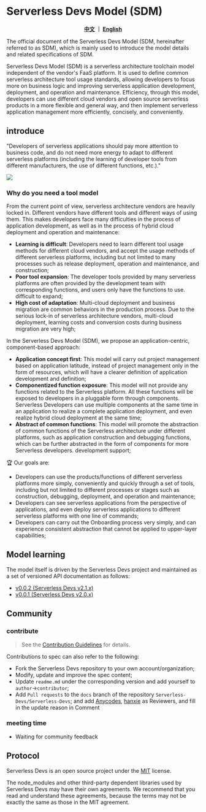 # Serverless Devs Model (SDM)

<p align="center">
  <span><b><a href="./readme.md">中文</a> ｜ <a href="./readme_en.md">English</a></b></span><br>
</p>


The official document of the Serverless Devs Model (SDM, hereinafter referred to as SDM), which is mainly used to introduce the model details and related specifications of SDM.

Serverless Devs Model (SDM) is a serverless architecture toolchain model independent of the vendor's FaaS platform. It is used to define common serverless architecture tool usage standards, allowing developers to focus more on business logic and improving serverless application development, deployment, and operation and maintenance. Efficiency, through this model, developers can use different cloud vendors and open source serverless products in a more flexible and general way, and then implement serverless application management more efficiently, concisely, and conveniently.

## introduce

"Developers of serverless applications should pay more attention to business code, and do not need more energy to adapt to different serverless platforms (including the learning of developer tools from different manufacturers, the use of different functions, etc.)."

![](https://serverless-article-picture.oss-cn-hangzhou.aliyuncs.com/1631771269638_20210916054752754202.png)

### Why do you need a tool model

From the current point of view, serverless architecture vendors are heavily locked in. Different vendors have different tools and different ways of using them. This makes developers face many difficulties in the process of application development, as well as in the process of hybrid cloud deployment and operation and maintenance:

- **Learning is difficult**: Developers need to learn different tool usage methods for different cloud vendors, and accept the usage methods of different serverless platforms, including but not limited to many processes such as release deployment, operation and maintenance, and construction;
- **Poor tool expansion**: The developer tools provided by many serverless platforms are often provided by the development team with corresponding functions, and users only have the functions to use. difficult to expand;
- **High cost of adaptation**: Multi-cloud deployment and business migration are common behaviors in the production process. Due to the serious lock-in of serverless architecture vendors, multi-cloud deployment, learning costs and conversion costs during business migration are very high;

In the Serverless Devs Model (SDM), we propose an application-centric, component-based approach:

- **Application concept first**: This model will carry out project management based on application latitude, instead of project management only in the form of resources, which will have a clearer definition of application development and definition;
- **Componentized function exposure**: This model will not provide any functions related to the Serverless platform. All these functions will be exposed to developers in a pluggable form through components. Serverless Developers can use multiple components at the same time in an application to realize a complete application deployment, and even realize hybrid cloud deployment at the same time;
- **Abstract of common functions**: This model will promote the abstraction of common functions of the Serverless architecture under different platforms, such as application construction and debugging functions, which can be further abstracted in the form of components for more Serverless developers. development support;

:trophy: Our goals are:

- Developers can use the products/functions of different serverless platforms more simply, conveniently and quickly through a set of tools, including but not limited to different processes or stages such as construction, debugging, deployment, and operation and maintenance;
- Developers can see serverless applications from the perspective of applications, and even deploy serverless applications to different serverless platforms with one line of commands;
- Developers can carry out the Onboarding process very simply, and can experience consistent abstraction that cannot be applied to upper-layer capabilities;

## Model learning

The model itself is driven by the Serverless Devs project and maintained as a set of versioned API documentation as follows:

- [v0.0.2 (Serverless Devs v2.1.x)](en/0.0.2/readme.md)
- [v0.0.1 (Serverless Devs v2.0.x)](../spec/zh/0.0.1/readme.md)

## Community

### contribute

> See the [Contribution Guidelines](../CONTRIBUTING.md) for details.

Contributions to spec can also refer to the following:
- Fork the Serverless Devs repository to your own account/organization;
- Modify, update and improve the spec content;
- Update `readme.md` under the corresponding version and add yourself to `author`->`contributor`;
- Add `Pull requests` to the `docs` branch of the repository `Serverless-Devs/Serverless-Devs`; and add [Anycodes](https://github.com/anycodes), [hanxie](https://github.com/hanxie-crypto) as Reviewers, and fill in the update reason in Comment

### meeting time

- Waiting for community feedback

## Protocol

Serverless Devs is an open source project under the [MIT](../LICENSE) license.

The node_modules and other third-party dependent libraries used by Serverless Devs may have their own agreements. We recommend that you read and understand these agreements, because the terms may not be exactly the same as those in the MIT agreement.
